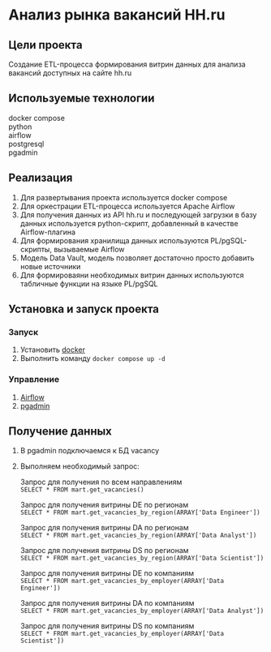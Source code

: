 # Анализ рынка вакансий HH.ru

## Цели проекта

Создание ETL-процесса формирования витрин данных для анализа вакансий доступных на сайте hh.ru

## Используемые технологии

docker compose \
python \
airflow \
postgresql \
pgadmin

## Реализация
1. Для развертывания проекта используется docker compose
2. Для оркестрации ETL-процесса используется Apache Airflow
3. Для получения данных из API hh.ru и последующей загрузки в базу данных используется python-скрипт, добавленный в качестве Airflow-плагина
4. Для формирования хранилища данных используются PL/pgSQL-скрипты, вызываемые Airflow
5. Модель Data Vault, модель позволяет достаточно просто добавить новые источники
6. Для формироваяни необходимых витрин данных используются табличные функции на языке PL/pgSQL

## Установка и запуск проекта

### Запуск
1. Установить [docker](https://docs.docker.com/engine/install/)
2. Выполнить команду ```docker compose up -d```

### Управление
1. [Airflow](http://localhost:8080/)
2. [pgadmin](http://localhost)

## Получение данных
1. В pgadmin подключаемся к БД vacancy
2. Выполняем необходимый запрос:

   Запрос для получения по всем направлениям \
   ```SELECT * FROM mart.get_vacancies()```

   Запрос для получения витрины DE по регионам \
   ```SELECT * FROM mart.get_vacancies_by_region(ARRAY['Data Engineer'])```

   Запрос для получения витрины DA по регионам \
   ```SELECT * FROM mart.get_vacancies_by_region(ARRAY['Data Analyst'])```

   Запрос для получения витрины DS по регионам \
   ```SELECT * FROM mart.get_vacancies_by_region(ARRAY['Data Scientist'])```
   
   Запрос для получения витрины DE по компаниям \
   ```SELECT * FROM mart.get_vacancies_by_employer(ARRAY['Data Engineer'])```

   Запрос для получения витрины DA по компаниям \
   ```SELECT * FROM mart.get_vacancies_by_employer(ARRAY['Data Analyst'])```
   
   Запрос для получения витрины DS по компаниям \
   ```SELECT * FROM mart.get_vacancies_by_employer(ARRAY['Data Scientist'])```
   
   
